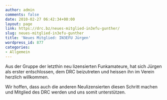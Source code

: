 ```yaml
---
author: admin
comments: false
date: 2010-02-27 06:42:34+00:00
layout: page
link: https://drc.bz/neues-mitglied-in3efu-gunther/
slug: neues-mitglied-in3efu-gunther
title: 'Neues Mitglied: IN3EFU Jürgen'
wordpress_id: 877
categories:
- Allgemein
---
```


Aus der Gruppe der letzthin neu lizensierten Funkamateure, hat sich Jürgen als erster entschlossen, dem DRC beizutreten und heissen ihn im Verein herzlich willkommen.

Wir hoffen, dass auch die anderen Neulizensierten diesen Schritt machen und Mitglied des DRC werden und uns somit unterstützen.

